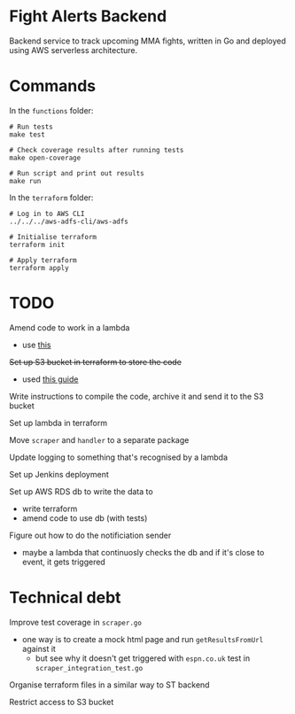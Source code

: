 # Fight Alerts Backend

Backend service to track upcoming MMA fights, written in Go and deployed using AWS serverless architecture.

# Commands

In the `functions` folder:

```
# Run tests
make test

# Check coverage results after running tests
make open-coverage

# Run script and print out results
make run
```

In the `terraform` folder:

```
# Log in to AWS CLI
../../../aws-adfs-cli/aws-adfs

# Initialise terraform
terraform init

# Apply terraform
terraform apply
```

# TODO

Amend code to work in a lambda
- use [this](https://levelup.gitconnected.com/setup-your-go-lambda-and-deploy-with-terraform-9105bda2bd18)

~~Set up S3 bucket in terraform to store the code~~
- used [this guide](https://learn.hashicorp.com/tutorials/terraform/lambda-api-gateway)

Write instructions to compile the code, archive it and send it to the S3 bucket

Set up lambda in terraform

Move `scraper` and `handler` to a separate package

Update logging to something that's recognised by a lambda

Set up Jenkins deployment

Set up AWS RDS db to write the data to
- write terraform
- amend code to use db (with tests)

Figure out how to do the notificiation sender
- maybe a lambda that continuosly checks the db and if it's close to event, it gets triggered

# Technical debt

Improve test coverage in `scraper.go`
- one way is to create a mock html page and run `getResultsFromUrl` against it
    - but see why it doesn't get triggered with `espn.co.uk` test in `scraper_integration_test.go`

Organise terraform files in a similar way to ST backend

Restrict access to S3 bucket